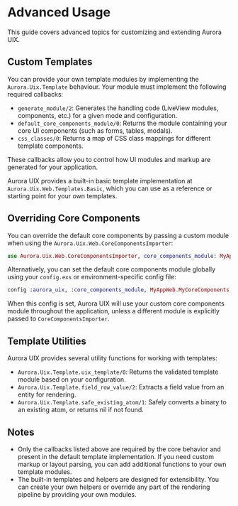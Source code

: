 # Advanced Usage

This guide covers advanced topics for customizing and extending Aurora UIX.

## Custom Templates

You can provide your own template modules by implementing the `Aurora.Uix.Template` behaviour. Your module must implement the following required callbacks:

- `generate_module/2`: Generates the handling code (LiveView modules, components, etc.) for a given mode and configuration.
- `default_core_components_module/0`: Returns the module containing your core UI components (such as forms, tables, modals).
- `css_classes/0`: Returns a map of CSS class mappings for different template components.

These callbacks allow you to control how UI modules and markup are generated for your application.

Aurora UIX provides a built-in basic template implementation at `Aurora.Uix.Web.Templates.Basic`, which you can use as a reference or starting point for your own templates.

## Overriding Core Components

You can override the default core components by passing a custom module when using the `Aurora.Uix.Web.CoreComponentsImporter`:

```elixir
use Aurora.Uix.Web.CoreComponentsImporter, core_components_module: MyAppWeb.MyCoreComponents
```

Alternatively, you can set the default core components module globally using your `config.exs` or environment-specific config file:

```elixir
config :aurora_uix, :core_components_module, MyAppWeb.MyCoreComponents
```

When this config is set, Aurora UIX will use your custom core components module throughout the application, unless a different module is explicitly passed to `CoreComponentsImporter`.

## Template Utilities

Aurora UIX provides several utility functions for working with templates:

- `Aurora.Uix.Template.uix_template/0`: Returns the validated template module based on your configuration.
- `Aurora.Uix.Template.field_row_value/2`: Extracts a field value from an entity for rendering.
- `Aurora.Uix.Template.safe_existing_atom/1`: Safely converts a binary to an existing atom, or returns nil if not found.

## Notes

- Only the callbacks listed above are required by the core behavior and present in the default template implementation. If you need custom markup or layout parsing, you can add additional functions to your own template modules.
- The built-in templates and helpers are designed for extensibility. You can create your own helpers or override any part of the rendering pipeline by providing your own modules.

